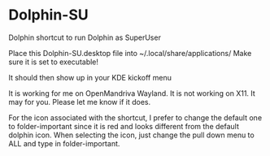 # Dolphin-SU
Dolphin shortcut to run Dolphin as SuperUser

Place this Dolphin-SU.desktop file into ~/.local/share/applications/
Make sure it is set to executable!

It should then show up in your KDE kickoff menu

It is working for me on OpenMandriva Wayland. It is not working on X11. It may for you. Please let me know if it does.

For the icon associated with the shortcut, I prefer to change the default one to folder-important since it is red and looks different from the default dolphin icon. When selecting the icon, just change the pull down menu to ALL and type in folder-important.
